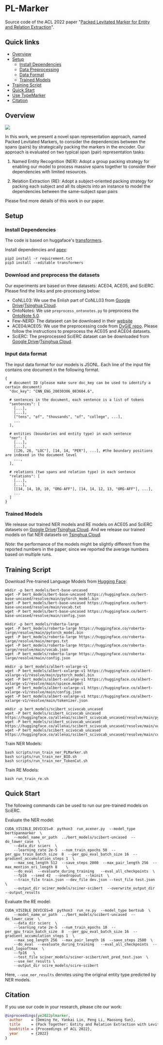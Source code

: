 # PL-Marker
Source code of the ACL 2022 paper "[Packed Levitated Marker for Entity and Relation Extraction](https://arxiv.org/pdf/2109.06067.pdf)".

## Quick links
* [Overview](#Overview)
* [Setup](#Setup)
  * [Install Dependencies](#Install-dependencies)
  * [Data Preprocessing](#Download-and-preprocess-the-datasets)
  * [Data Format](#Input-data-format)
  * [Trained Models](#Trained-Models)
* [Training Script](#Training-script)
* [Quick Start](#Quick-start)
* [Use TypeMarker](#TypeMarker)
* [Citation](#Citation)


## Overview
![](./figs/overview.jpg)

In this work, we present a novel span representation approach, named Packed Levitated Markers,  to consider the dependencies between the spans (pairs) by strategically packing the markers in the encoder. Our approach is evaluated on two typical span (pair) representation tasks:

1. Named Entity Recognition (NER): Adopt a group packing strategy for enabling our model to process massive spans together to consider their dependencies with limited resources.

2. Relation Extraction (RE): Adopt a subject-oriented packing strategy for packing each subject and all its objects into an instance to model the dependencies between the same-subject span pairs

Please find more details of this work in our paper.


## Setup
### Install Dependencies

The code is based on huggaface's [transformers](https://github.com/huggingface/transformers). 

Install dependencies and [apex](https://github.com/NVIDIA/apex):
```
pip3 install -r requirement.txt
pip3 install --editable transformers
```

### Download and preprocess the datasets
Our experiments are based on three datasets: ACE04, ACE05, and SciERC. Please find the links and pre-processing below:
* CoNLL03: We use the Enlish part of CoNLL03 from [Google Drive](https://drive.google.com/drive/folders/1ZxytgzPLTA7ge9sX-JgIoIZj7kUCdh9h?usp=sharing)/[Tsinghua Cloud](https://cloud.tsinghua.edu.cn/d/8885dca5b3b442e1834a/).
* OntoNotes: We use `preprocess_ontonotes.py`  to preprocess the [OntoNote 5.0](https://catalog.ldc.upenn.edu/LDC2013T19).
* Few-NERD: The dataseet can be downloaed in their [website](https://ningding97.github.io/fewnerd/)
* ACE04/ACE05: We use the preprocessing code from [DyGIE repo](https://github.com/luanyi/DyGIE/tree/master/preprocessing). Please follow the instructions to preprocess the ACE05 and ACE04 datasets.
* SciERC: The preprocessed SciERC dataset can be downloaded from [Google Drive](https://drive.google.com/drive/folders/1_u6pIe7Dw3Lqy4mF2m1UFqmKmGeM40zS?usp=sharing)/[Tsinghua Cloud](https://cloud.tsinghua.edu.cn/d/7dafc9a3d84d4151a755/).


### Input data format

The input data format for our models is JSONL. Each line of the input file contains one document in the following format.
```
{
  # document ID (please make sure doc_key can be used to identify a certain document)
  "doc_key": "CNN_ENG_20030306_083604.6",

  # sentences in the document, each sentence is a list of tokens
  "sentences": [
    [...],
    [...],
    ["tens", "of", "thousands", "of", "college", ...],
    ...
  ],

  # entities (boundaries and entity type) in each sentence
  "ner": [
    [...],
    [...],
    [[26, 26, "LOC"], [14, 14, "PER"], ...], #the boundary positions are indexed in the document level
    ...,
  ],

  # relations (two spans and relation type) in each sentence
  "relations": [
    [...],
    [...],
    [[14, 14, 10, 10, "ORG-AFF"], [14, 14, 12, 13, "ORG-AFF"], ...],
    ...
  ]
}
```

### Trained Models
We release our trained NER models and RE models on ACE05 and SciERC datasets on [Google Drive](https://drive.google.com/drive/folders/1k_Nt_DeKRKIRd2sM766j538b1JhYm4-H?usp=sharing)/[Tsinghua Cloud](https://cloud.tsinghua.edu.cn/d/5e4a117bc0e5407b9cee/). And we release our trained models on flat NER datasets on  [Tsinghua Cloud](https://cloud.tsinghua.edu.cn/d/5e4a117bc0e5407b9cee/).

*Note*: the performance of the models might be slightly different from the reported numbers in the paper, since we reported the average numbers based on multiple runs.

## Training Script
Download Pre-trained Language Models from [Hugging Face](https://huggingface.co/): 
```
mkdir -p bert_models/bert-base-uncased
wget -P bert_models/bert-base-uncased https://huggingface.co/bert-base-uncased/resolve/main/pytorch_model.bin
wget -P bert_models/bert-base-uncased https://huggingface.co/bert-base-uncased/resolve/main/vocab.txt
wget -P bert_models/bert-base-uncased https://huggingface.co/bert-base-uncased/resolve/main/config.json

mkdir -p bert_models/roberta-large
wget -P bert_models/roberta-large https://huggingface.co/roberta-large/resolve/main/pytorch_model.bin
wget -P bert_models/roberta-large https://huggingface.co/roberta-large/resolve/main/merges.txt
wget -P bert_models/roberta-large https://huggingface.co/roberta-large/resolve/main/vocab.json
wget -P bert_models/roberta-large https://huggingface.co/roberta-large/resolve/main/config.json

mkdir -p bert_models/albert-xxlarge-v1
wget -P bert_models/albert-xxlarge-v1 https://huggingface.co/albert-xxlarge-v1/resolve/main/pytorch_model.bin
wget -P bert_models/albert-xxlarge-v1 https://huggingface.co/albert-xxlarge-v1/resolve/main/spiece.model
wget -P bert_models/albert-xxlarge-v1 https://huggingface.co/albert-xxlarge-v1/resolve/main/config.json
wget -P bert_models/albert-xxlarge-v1 https://huggingface.co/albert-xxlarge-v1/resolve/main/tokenizer.json

mkdir -p bert_models/scibert_scivocab_uncased
wget -P bert_models/scibert_scivocab_uncased https://huggingface.co/allenai/scibert_scivocab_uncased/resolve/main/pytorch_model.bin
wget -P bert_models/scibert_scivocab_uncased https://huggingface.co/allenai/scibert_scivocab_uncased/resolve/main/vocab.txt
wget -P bert_models/scibert_scivocab_uncased https://huggingface.co/allenai/scibert_scivocab_uncased/resolve/main/config.json
```

Train NER Models:
```
bash scripts/run_train_ner_PLMarker.sh
bash scripts/run_train_ner_BIO.sh
bash scripts/run_train_ner_TokenCat.sh
```

Train RE Models:
```
bash run_train_re.sh
```

## Quick Start
The following commands can be used to run our pre-trained models on SciERC.

Evaluate the NER model:
```
CUDA_VISIBLE_DEVICES=0  python3  run_acener.py  --model_type bertspanmarker  \
    --model_name_or_path  ../bert_models/scibert-uncased  --do_lower_case  \
    --data_dir scierc  \
    --learning_rate 2e-5  --num_train_epochs 50  --per_gpu_train_batch_size  8  --per_gpu_eval_batch_size 16  --gradient_accumulation_steps 1  \
    --max_seq_length 512  --save_steps 2000  --max_pair_length 256  --max_mention_ori_length 8    \
    --do_eval  --evaluate_during_training   --eval_all_checkpoints  \
    --fp16  --seed 42  --onedropout  --lminit  \
    --train_file train.json --dev_file dev.json --test_file test.json  \
    --output_dir sciner_models/sciner-scibert  --overwrite_output_dir  --output_results
```


Evaluate the RE model:
```
CUDA_VISIBLE_DEVICES=0  python3  run_re.py  --model_type bertsub  \
    --model_name_or_path  ../bert_models/scibert-uncased  --do_lower_case  \
    --data_dir scierc  \
    --learning_rate 2e-5  --num_train_epochs 10  --per_gpu_train_batch_size  8  --per_gpu_eval_batch_size 16  --gradient_accumulation_steps 1  \
    --max_seq_length 256  --max_pair_length 16  --save_steps 2500  \
    --do_eval  --evaluate_during_training   --eval_all_checkpoints  --eval_logsoftmax  \
    --fp16   \
    --test_file sciner_models/sciner-scibert/ent_pred_test.json  \
    --use_ner_results \
    --output_dir scire_models/scire-scibert
```
Here,  `--use_ner_results` denotes using the original entity type predicted by NER models.


## Citation
If you use our code in your research, please cite our work:
```bibtex
@inproceedings{ye2022plmarker,
  author    = {Deming Ye, Yankai Lin, Peng Li, Maosong Sun},
  title     = {Pack Together: Entity and Relation Extraction with Levitated Marker},
  booktitle = {Proceedings of ACL 2022},
  year      = {2022}
}
```